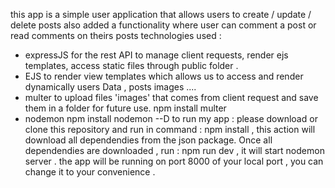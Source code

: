 this app is a simple user application that allows users to create  / update / delete posts
also added a functionality where user can comment a post or read comments on theirs posts
technologies used : 
 - expressJS for the rest API to manage client requests, render ejs templates, access static files through public folder  .
 - EJS to render view templates which allows us to access and render dynamically users Data , posts images ....
 - multer to upload files 'images' that comes from client request  and save them in a folder for future use. npm install multer 
 - nodemon npm install nodemon --D 
to run my app : please download or clone this repository and run in command : npm install , this action will download all dependendies from the json package.
Once all dependendies are downloaded , run : npm run dev  , it will start nodemon server . 
the app will be running on port 8000 of your local port , you can change it to your convenience . 


